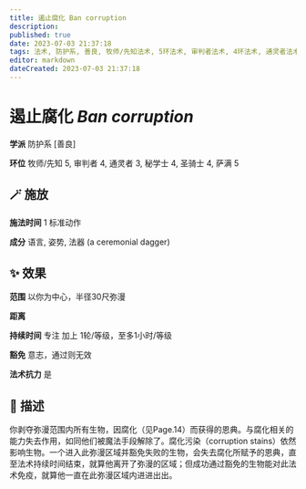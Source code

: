 ```yaml
---
title: 遏止腐化 Ban corruption
description: 
published: true
date: 2023-07-03 21:37:18
tags: 法术, 防护系, 善良, 牧师/先知法术, 5环法术, 审判者法术, 4环法术, 通灵者法术, 3环法术, 秘学士法术, 圣骑士法术, 萨满法术
editor: markdown
dateCreated: 2023-07-03 21:37:18
---
```


# **遏止腐化** *Ban corruption*

**学派** 防护系 \[善良\] 

**环位** 牧师/先知 5, 审判者 4, 通灵者 3, 秘学士 4, 圣骑士 4, 萨满 5

## 🪄 施放

**施法时间** 1 标准动作

**成分** 语言, 姿势, 法器 (a ceremonial dagger)

## ✨ 效果  

**范围** 以你为中心，半径30尺弥漫

**距离**   

**持续时间** 专注 加上 1轮/等级，至多1小时/等级 

**豁免** 意志，通过则无效

**法术抗力** 是

## 📖 描述

你剥夺弥漫范围内所有生物，因腐化（见Page.14）而获得的恩典。与腐化相关的能力失去作用，如同他们被魔法手段解除了。腐化污染（corruption stains）依然影响生物。一个进入此弥漫区域并豁免失败的生物，会失去腐化所赋予的恩典，直至法术持续时间结束，就算他离开了弥漫的区域；但成功通过豁免的生物能对此法术免疫，就算他一直在此弥漫区域内进进出出。
    